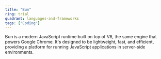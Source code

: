 ```yaml
---
title: "Bun"
ring: trial
quadrant: languages-and-frameworks
tags: ["Coding"]
---
```


Bun is a modern JavaScript runtime built on top of V8, the same engine that powers Google Chrome. It's designed to be lightweight, fast, and efficient, providing a platform for running JavaScript applications in server-side environments.
